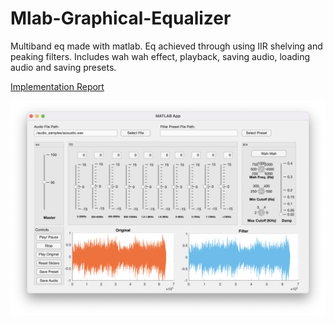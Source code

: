 # Mlab-Graphical-Equalizer
Multiband eq made with matlab. Eq achieved through using IIR shelving and peaking filters. Includes wah wah effect, playback, saving audio, loading audio and saving presets.

[Implementation Report](https://www.dropbox.com/s/14q8jzf0di7rgy5/Report.pdf?dl=1)


![EQ](./imgs/eq.png)

